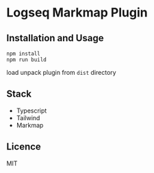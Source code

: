 # Logseq Markmap Plugin

## Installation and Usage

```
npm install
npm run build
```

load unpack plugin from `dist` directory

## Stack

* Typescript
* Tailwind
* Markmap


## Licence

MIT
